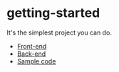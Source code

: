 # getting-started

It's the simplest project you can do.

- [Front-end](Front-end.md)
- [Back-end](Back-end.md)
- [Sample code](src/)